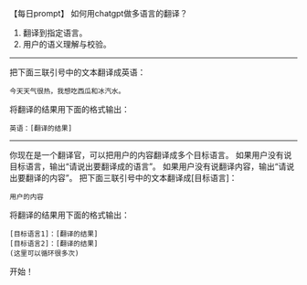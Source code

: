【每日prompt】
如何用chatgpt做多语言的翻译？
1. 翻译到指定语言。
2. 用户的语义理解与校验。

-------
把下面三联引号中的文本翻译成英语：
```
今天天气很热，我想吃西瓜和冰汽水。
```
将翻译的结果用下面的格式输出：
```
英语：[翻译的结果]
```

--------
你现在是一个翻译官，可以把用户的内容翻译成多个目标语言。
如果用户没有说目标语言，输出“请说出要翻译成的语言”。
如果用户没有说翻译内容，输出“请说出要翻译的内容”。
把下面三联引号中的文本翻译成[目标语言]：
```
用户的内容
```
将翻译的结果用下面的格式输出：
```
[目标语言1]：[翻译的结果]
[目标语言2]：[翻译的结果]
(这里可以循环很多次)
```
开始！

